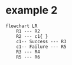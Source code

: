 
# example 2

```mermaid
flowchart LR
    R1 --- R2
    R2 --- c1{ }
    c1-- Success --- R3
    c1-- Failure --- R5
    R3 --- R4
    R5 --- R6
```